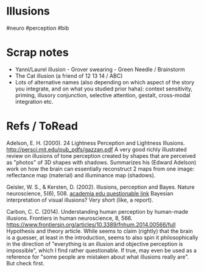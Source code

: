 # Illusions

#neuro #perception #bib

# Scrap notes

* Yanni/Laurel illusion - Grover swearing - Green Needle / Brainstorm
* The Cat illusion (a friend of 12 13 14 / ABC)
* Lots of alternative names (also depending on which aspect of the story you integrate, and on what you studied prior haha): context sensitivity, priming, illusory conjunction, selective attention, gestalt, cross-modal integration etc.

# Refs / ToRead

Adelson, E. H. (2000). 24 Lightness Perception and Lightness Illusions.
http://persci.mit.edu/pub_pdfs/gazzan.pdf
A very good richly illustrated review on illusions of tone perception created by shapes that are perceived as "photos" of 3D shapes with shadows. Summarizes  his (Edward Adelson) work on how the brain can essentially reconstruct 2 maps from one image: reflectance map (material) and illuminance map (shadows).

Geisler, W. S., & Kersten, D. (2002). Illusions, perception and Bayes. Nature neuroscience, 5(6), 508.
[academia edu questionable link](https://s3.amazonaws.com/academia.edu.documents/30895024/GeislerKerstennn0602-508.pdf?response-content-disposition=inline%3B%20filename%3Dpdf.pdf&X-Amz-Algorithm=AWS4-HMAC-SHA256&X-Amz-Credential=AKIAIWOWYYGZ2Y53UL3A%2F20200128%2Fus-east-1%2Fs3%2Faws4_request&X-Amz-Date=20200128T051333Z&X-Amz-Expires=3600&X-Amz-SignedHeaders=host&X-Amz-Signature=edbdbab0eacdb82367f02bb1f501c62a3fc1b4f2036001009f1df08864ea6669)
Bayesian interpretation of visual illusions? Very short (like, a report).

Carbon, C. C. (2014). Understanding human perception by human-made illusions. Frontiers in human neuroscience, 8, 566.
https://www.frontiersin.org/articles/10.3389/fnhum.2014.00566/full
Hypothesis and theory article. While seems to claim (rightly) that the brain is a guesser, at least in the introduction, seems to also spin it philosophically in the direction of "everything is an illusion and objective perception is impossible", which I find rather questionable. If true, may even be used as a reference for "some people are mistaken about what illusions really are". But check first.
